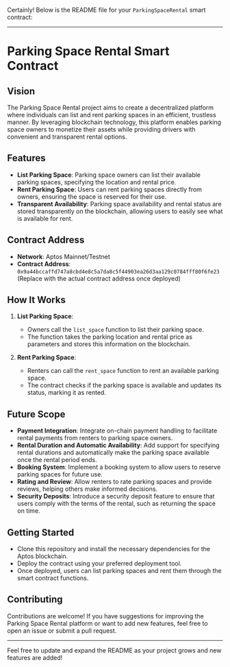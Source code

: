 Certainly! Below is the README file for your `ParkingSpaceRental` smart contract:

---

# Parking Space Rental Smart Contract

## Vision

The Parking Space Rental project aims to create a decentralized platform where individuals can list and rent parking spaces in an efficient, trustless manner. By leveraging blockchain technology, this platform enables parking space owners to monetize their assets while providing drivers with convenient and transparent rental options.

## Features

- **List Parking Space**: Parking space owners can list their available parking spaces, specifying the location and rental price.
- **Rent Parking Space**: Users can rent parking spaces directly from owners, ensuring the space is reserved for their use.
- **Transparent Availability**: Parking space availability and rental status are stored transparently on the blockchain, allowing users to easily see what is available for rent.

## Contract Address

- **Network**: Aptos Mainnet/Testnet
- **Contract Address**: `0x9a44bccaffd747a8cbd4e8c5a7da8c5f44903ea26d3aa129c0784fff80f6fe23` (Replace with the actual contract address once deployed)

## How It Works

1. **List Parking Space**:

   - Owners call the `list_space` function to list their parking space.
   - The function takes the parking location and rental price as parameters and stores this information on the blockchain.

2. **Rent Parking Space**:
   - Renters can call the `rent_space` function to rent an available parking space.
   - The contract checks if the parking space is available and updates its status, marking it as rented.

## Future Scope

- **Payment Integration**: Integrate on-chain payment handling to facilitate rental payments from renters to parking space owners.
- **Rental Duration and Automatic Availability**: Add support for specifying rental durations and automatically make the parking space available once the rental period ends.
- **Booking System**: Implement a booking system to allow users to reserve parking spaces for future use.
- **Rating and Review**: Allow renters to rate parking spaces and provide reviews, helping others make informed decisions.
- **Security Deposits**: Introduce a security deposit feature to ensure that users comply with the terms of the rental, such as returning the space on time.

## Getting Started

- Clone this repository and install the necessary dependencies for the Aptos blockchain.
- Deploy the contract using your preferred deployment tool.
- Once deployed, users can list parking spaces and rent them through the smart contract functions.

## Contributing

Contributions are welcome! If you have suggestions for improving the Parking Space Rental platform or want to add new features, feel free to open an issue or submit a pull request.

---

Feel free to update and expand the README as your project grows and new features are added!
